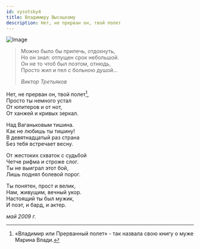 ```yaml
---
id: vysotsky4
title: Владимиру Высоцкому
description: Нет, не прерван он, твой полет
---
```


![Image](/img/p23.jpg)

> Можно было бы прилечь, отдохнуть,\
> Но он знал: отпущен срок небольшой.\
> Он не то чтоб был поэтом, отнюдь,\
> Просто жил и пел с больною душой...
>
> _Виктор Третьяков_

Нет, не прерван он, твой полет[^1],\
Просто ты немного устал\
От юпитеров и от нот,\
От ханжей и кривых зеркал.

Над Ваганьковым тишина.\
Как не любишь ты тишину!\
В девятнадцатый раз страна\
Без тебя встречает весну.

От жестоких схваток с судьбой\
Четче рифма и строже слог.\
Ты не выиграл этот бой,\
Лишь поднял болевой порог.

Ты понятен, прост и велик,\
Нам, живущим, вечный укор.\
Настоящий ты был мужик,\
И поэт, и бард, и актер.

_май 2009 г._

[^1]: «Владимир или Прерванный полет» - так назвала свою книгу о муже Марина Влади.
